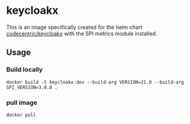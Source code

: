 # keycloakx

This is an image specifically created for the helm chart [codecentric/keycloakx](https://artifacthub.io/packages/helm/codecentric/keycloakx) with the SPI metrics module installed.

## Usage

### Build locally

```shell
docker build -t keycloakx:dev --build-arg VERSION=21.0 --build-arg SPI_VERSION=3.0.0 .
```

### pull image

```shell
docker pull 
```
